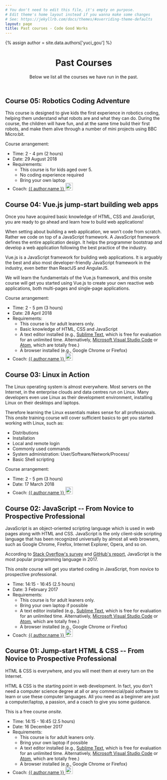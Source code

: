 ```yaml
---
# You don't need to edit this file, it's empty on purpose.
# Edit theme's home layout instead if you wanna make some changes
# See: https://jekyllrb.com/docs/themes/#overriding-theme-defaults
layout: page
title: Past courses - Code Good Works
---
```


{% assign author = site.data.authors['yuci_gou'] %}

<header>
  <h1>Past Courses</h1>
  <p>Below we list all the courses we have run in the past.</p>
</header>

<section>
  <h2>Course 05: Robotics Coding Adventure</h2>

  <p>This course is designed to give kids the first experience in robotics coding, helping them understand what robots are and what they can do. During the course, the children will have fun, and at the same time build their first robots, and make them alive through a number of mini projects using BBC Micro:bit.</p>
  <p>Course arrangement:</p>
  <ul class="course-info">
  <li>Time: 2 - 4 pm (2 hours)</li>
  <li>Date: 29 August 2018</li>
  <li>Requirements:
    <ul class="requirement">
      <li>This course is for kids aged over 5.</li>
      <li>No coding experience required</li>
      <li>Bring your own laptop</li>
    </ul>
  </li>
  <li>Coach: <a href="{{ author.linkedin }}">{{ author.name }}&nbsp;<img class="gravatar" src="{{ author.linkedinimage }}" alt="{{ author.name }}" width="24" height="24"></a>
  </li>  
  </ul>
</section>

<section>
  <h2>Course 04: Vue.js jump-start building web apps</h2>

  <p>Once you have acquired basic knowledge of HTML, CSS and JavaScript, you are ready to go ahead and learn how to build web applications!</p>
  <p>When setting about building a web application, we won’t code from scratch. Rather we code on top of a JavaScript framework. A JavaScript framework defines the entire application design. It helps the programmer bootstrap and develop a web application following the best practice of the industry.</p>
  <p>Vue.js is a JavaScript framework for building web applications. It is arguably the best and also most developer-friendly JavaScript framework in the industry, even better than ReactJS and AngularJS.</p>
  <p>We will learn the fundamentals of the Vue.js framework, and this onsite course will get you started using Vue.js to create your own reactive web applications, both multi-pages and single-page applications.</p>
  <p>Course arrangement:</p>
  <ul class="course-info">
  <li>Time: 2 - 5 pm (3 hours)</li>
  <li>Date: 28 April 2018</li>
  <li>Requirements:
    <ul class="requirement">
      <li>This course is for adult leaners only.</li>
      <li>Basic knowledge of HTML, CSS and JavaScript</li>
      <li>A text editor installed 
  (e.g., <a href="https://www.sublimetext.com/">Sublime Text</a>, which is free for evaluation for an unlimited time. Alternatively, <a href="https://code.visualstudio.com/download">Microsoft Visual Studio Code</a> or <a href="https://atom.io/">Atom</a>, which are totally free.)</li>
      <li>A browser installed (e.g., Google Chrome or Firefox)</li>
    </ul>
  </li>
  <li>Coach: <a href="{{ author.linkedin }}">{{ author.name }}&nbsp;<img class="gravatar" src="{{ author.linkedinimage }}" alt="{{ author.name }}" width="24" height="24"></a>
  </li>  
  </ul>
</section>

<section>
  <h2>Course 03: Linux in Action</h2>

  <p>The Linux operating system is almost everywhere. Most servers on the Internet, in the enterprise clouds and data centres run on Linux. Many developers even use Linux as their development environment, installing Linux on their desktops and laptops.</p>
  <p>Therefore learning the Linux essentials makes sense for all professionals. This <em>onsite</em> training course will cover sufficient basics to get you started working with Linux, such as:</p>
  <ul>
    <li>Distributions</li>
    <li>Installation</li>
    <li>Local and remote login</li>
    <li>Commonly used commands</li>
    <li>System administration: User/Software/Network/Process/</li>
    <li>Basic Shell scripting</li>
  </ul>
  <p>Course arrangement:</p>
  <ul class="course-info">
  <li>Time: 2 - 5 pm (3 hours)</li>
  <li>Date: 17 March 2018</li>
  <li>Coach: <a href="{{ author.linkedin }}">{{ author.name }}&nbsp;<img class="gravatar" src="{{ author.linkedinimage }}" alt="{{ author.name }}" width="24" height="24"></a>
  </li>  
  </ul>
</section>

<section>
  <h2>Course 02: JavaScript <span class="subtitle">-- From Novice to Prospective Professional</span></h2>

  <p>JavaScript is an object-oriented scripting language which is used in web pages along with HTML and CSS. JavaScript is the only client-side scripting language that has been recognized universally by almost all web browsers, such as Google Chrome, Firefox, Internet Explorer, Opera, and so on.</p>
  <p>According to <a href="https://insights.stackoverflow.com/survey/2017#technology-programming-languages" alt="Stack Overflow Developer Survey Results 2017">Stack Overflow's survey</a> and <a href="https://octoverse.github.com/" alt="The State of the Octoverse 2017 GitHub">GitHub's report</a>, JavaScript is the most popular programming language in 2017.</p>
  <p>This <em>onsite</em> course will get you started coding in JavaScript, from novice to prospective professional.</p>
   
  <ul class="course-info">
  <li>Time: 14:15 - 16:45 (2.5 hours)</li>
  <li>Date: 3 February 2017
  </li>
  <li>Requirements:
    <ul class="requirement">
      <li>This course is for adult leaners only.</li>
      <li>Bring your own laptop if possible</li>
      <li>A text editor installed 
  (e.g., <a href="https://www.sublimetext.com/">Sublime Text</a>, which is free for evaluation for an unlimited time. Alternatively, <a href="https://code.visualstudio.com/download">Microsoft Visual Studio Code</a> or <a href="https://atom.io/">Atom</a>, which are totally free.)</li>
      <li>A browser installed (e.g., Google Chrome or Firefox)</li>
    </ul>
  </li>
  <li>Coach: <a href="{{ author.linkedin }}">{{ author.name }}&nbsp;<img class="gravatar" src="{{ author.linkedinimage }}" alt="{{ author.name }}" width="24" height="24"></a>
  </li>  
  </ul>
</section>

<section>
  <h2>Course 01: Jump-start HTML & CSS <span class="subtitle">-- From Novice to Prospective Professional</span></h2>

  <p>HTML & CSS is everywhere, and you will meet them at every turn on the Internet.</p>
  <p>HTML & CSS is the starting point in web development. In fact, you don't need a computer science degree at all or any commercial/paid software to learn or use these computer languages. All you need as a beginner are just a computer/laptop, a passion, and a coach to give you some guidance.</p>
   
  <p>This is a free course <em>onsite</em>.</p>
  
  <ul class="course-info">
  <li>Time: 14:15 - 16:45 (2.5 hours)</li>
  <li>Date: 16 December 2017
  </li>
  <li>Requirements:
    <ul class="requirement">
      <li>This course is for adult leaners only.</li>
      <li>Bring your own laptop if possible</li>
      <li>A text editor installed 
  (e.g., <a href="https://www.sublimetext.com/">Sublime Text</a>, which is free for evaluation for an unlimited time. Alternatively, <a href="https://code.visualstudio.com/download">Microsoft Visual Studio Code</a> or <a href="https://atom.io/">Atom</a>, which are totally free.)</li>
      <li>A browser installed (e.g., Google Chrome or Firefox)</li>
    </ul>
  </li>
  <li>Coach: <a href="{{ author.linkedin }}">{{ author.name }}&nbsp;<img class="gravatar" src="{{ author.linkedinimage }}" alt="{{ author.name }}" width="24" height="24"></a>
  </li>  
  </ul>
</section>
<script src="{{'/assets/js/courses.js'}}"></script>
